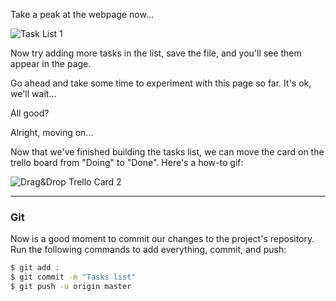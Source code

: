 Take a peak at the webpage now...

![Task List 1](https://imgur.com/ktDsGfa.png)

Now try adding more tasks in the list, save the file, and you'll see them appear in the page.

Go ahead and take some time to experiment with this page so far. It's ok, we'll wait...

All good?

Alright, moving on...

Now that we've finished building the tasks list, we can move the card on the trello board from "Doing" to "Done". Here's a how-to gif:

![Drag&Drop Trello Card 2](https://imgur.com/aMgzJFE.gif)

---

### Git

Now is a good moment to commit our changes to the project's repository. Run the following commands to add everything, commit, and push:

```bash
$ git add .
$ git commit -m "Tasks list"
$ git push -u origin master
```
